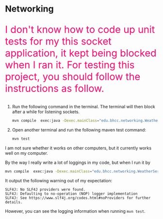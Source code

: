 # Networking

<p style="font-size:2rem; color: #ff006e;">I don't know how to code up unit tests for my this socket application, it kept being blocked when I ran it. For testing this project, you should follow the instructions as follow.</p>

1. Run the following command in the terminal. The terminal will then block after a while for listening sockets.

   ~~~bash
   mvn compile  exec:java -Dexec.mainClass="edu.bhcc.networking.WeatherServer"
   ~~~

2. Open another terminal and run the following maven test command:

   ~~~bash
   mvn test
   ~~~

I am not sure whether it works on other computers, but it currently works well on my computer.

By the way I really write a lot of loggings in my code, but when I run it by

~~~bash
mvn compile  exec:java -Dexec.mainClass="edu.bhcc.networking.WeatherServer"
~~~

It output the following warning out of my expectation:

~~~
SLF4J: No SLF4J providers were found.
SLF4J: Defaulting to no-operation (NOP) logger implementation
SLF4J: See https://www.slf4j.org/codes.html#noProviders for further details.
~~~

However, you can see the logging information when running `mvn test`.

